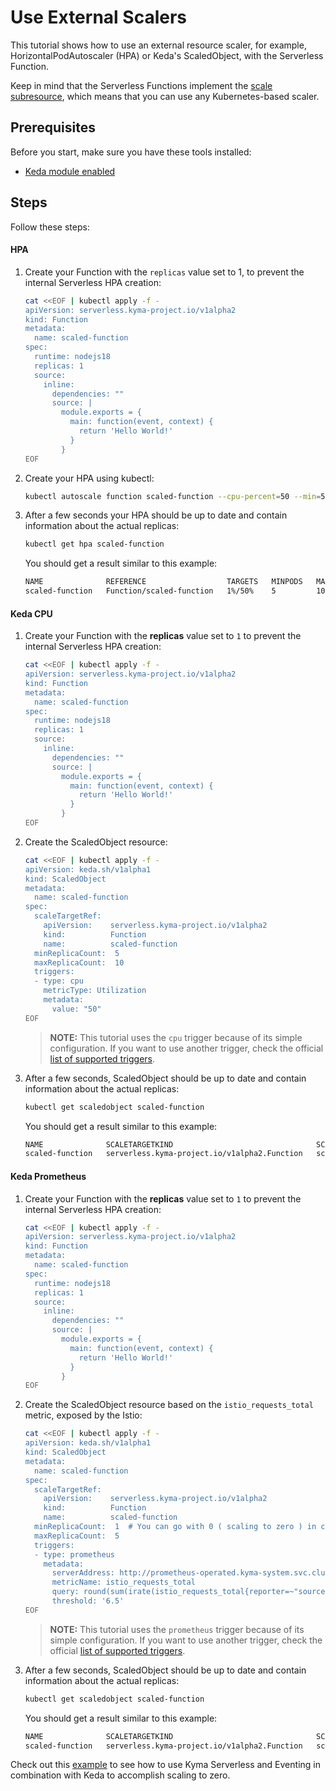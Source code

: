 # Use External Scalers

This tutorial shows how to use an external resource scaler, for example, HorizontalPodAutoscaler (HPA) or Keda's ScaledObject, with the Serverless Function.

Keep in mind that the Serverless Functions implement the [scale subresource](https://kubernetes.io/docs/tasks/extend-kubernetes/custom-resources/custom-resource-definitions/#scale-subresource), which means that you can use any Kubernetes-based scaler.

## Prerequisites

Before you start, make sure you have these tools installed:

- [Keda module enabled](https://kyma-project.io/docs/kyma/latest/04-operation-guides/operations/08-install-uninstall-upgrade-kyma-module/)

## Steps

Follow these steps:

<!-- tabs:start -->

#### **HPA**

1. Create your Function with the `replicas` value set to 1, to prevent the internal Serverless HPA creation:

    ```bash
    cat <<EOF | kubectl apply -f -
    apiVersion: serverless.kyma-project.io/v1alpha2
    kind: Function
    metadata:
      name: scaled-function
    spec:
      runtime: nodejs18
      replicas: 1
      source:
        inline:
          dependencies: ""
          source: |
            module.exports = {
              main: function(event, context) {
                return 'Hello World!'
              }
            }
    EOF
    ```

2. Create your HPA using kubectl:

    ```bash
    kubectl autoscale function scaled-function --cpu-percent=50 --min=5 --max=10
    ```

3. After a few seconds your HPA should be up to date and contain information about the actual replicas:

    ```bash
    kubectl get hpa scaled-function
    ```

    You should get a result similar to this example:

    ```bash
    NAME              REFERENCE                  TARGETS   MINPODS   MAXPODS   REPLICAS   AGE
    scaled-function   Function/scaled-function   1%/50%    5         10        5          61s
    ```

#### **Keda CPU**

1. Create your Function with the **replicas** value set to `1` to prevent the internal Serverless HPA creation:

    ```bash
    cat <<EOF | kubectl apply -f -
    apiVersion: serverless.kyma-project.io/v1alpha2
    kind: Function
    metadata:
      name: scaled-function
    spec:
      runtime: nodejs18
      replicas: 1
      source:
        inline:
          dependencies: ""
          source: |
            module.exports = {
              main: function(event, context) {
                return 'Hello World!'
              }
            }
    EOF
    ```

2. Create the ScaledObject resource:

    ```bash
    cat <<EOF | kubectl apply -f -
    apiVersion: keda.sh/v1alpha1
    kind: ScaledObject
    metadata:
      name: scaled-function
    spec:
      scaleTargetRef:
        apiVersion:    serverless.kyma-project.io/v1alpha2
        kind:          Function
        name:          scaled-function
      minReplicaCount:  5
      maxReplicaCount:  10
      triggers:
      - type: cpu
        metricType: Utilization
        metadata:
          value: "50"
    EOF
    ```

    >**NOTE:** This tutorial uses the `cpu` trigger because of its simple configuration. If you want to use another trigger, check the official [list of supported triggers](https://keda.sh/docs/scalers/).

3. After a few seconds, ScaledObject should be up to date and contain information about the actual replicas:

    ```bash
    kubectl get scaledobject scaled-function
    ```

    You should get a result similar to this example:

    ```bash
    NAME              SCALETARGETKIND                                SCALETARGETNAME   MIN   MAX   TRIGGERS   AUTHENTICATION   READY   ACTIVE   FALLBACK   AGE
    scaled-function   serverless.kyma-project.io/v1alpha2.Function   scaled-function   5     10    cpu                         True    True     Unknown    4m15s
    ```

#### **Keda Prometheus**

1. Create your Function with the **replicas** value set to `1` to prevent the internal Serverless HPA creation:

    ```bash
    cat <<EOF | kubectl apply -f -
    apiVersion: serverless.kyma-project.io/v1alpha2
    kind: Function
    metadata:
      name: scaled-function
    spec:
      runtime: nodejs18
      replicas: 1
      source:
        inline:
          dependencies: ""
          source: |
            module.exports = {
              main: function(event, context) {
                return 'Hello World!'
              }
            }
    EOF
    ```

2. Create the ScaledObject resource based on the `istio_requests_total` metric, exposed by the Istio:

    ```bash
    cat <<EOF | kubectl apply -f -
    apiVersion: keda.sh/v1alpha1
    kind: ScaledObject
    metadata:
      name: scaled-function
    spec:
      scaleTargetRef:
        apiVersion:    serverless.kyma-project.io/v1alpha2
        kind:          Function
        name:          scaled-function
      minReplicaCount:  1  # You can go with 0 ( scaling to zero ) in case your function is fed from messaging queue that would buffer unhandled requests or if you are fine with function downtime at cold start periods
      maxReplicaCount:  5
      triggers:
      - type: prometheus
        metadata:
          serverAddress: http://prometheus-operated.kyma-system.svc.cluster.local:9090
          metricName: istio_requests_total
          query: round(sum(irate(istio_requests_total{reporter=~"source",destination_service=~"scaled-function.default.svc.cluster.local"}[2m])), 0.001)
          threshold: '6.5'
    EOF
    ```

    >**NOTE:** This tutorial uses the `prometheus` trigger because of its simple configuration. If you want to use another trigger, check the official [list of supported triggers](https://keda.sh/docs/scalers/).
  
3. After a few seconds, ScaledObject should be up to date and contain information about the actual replicas:

    ```bash
    kubectl get scaledobject scaled-function
    ```

    You should get a result similar to this example:

    ```bash
    NAME              SCALETARGETKIND                                SCALETARGETNAME   MIN   MAX   TRIGGERS     AUTHENTICATION   READY   ACTIVE   FALLBACK   AGE
    scaled-function   serverless.kyma-project.io/v1alpha2.Function   scaled-function   1     5     prometheus                    True    True     Unknown      4m15s
    ```

Check out this [example](https://github.com/kyma-project/keda-manager/tree/main/examples/scale-to-zero-with-keda) to see how to use Kyma Serverless and Eventing in combination with Keda to accomplish scaling to zero. 

<!-- tabs:end -->
